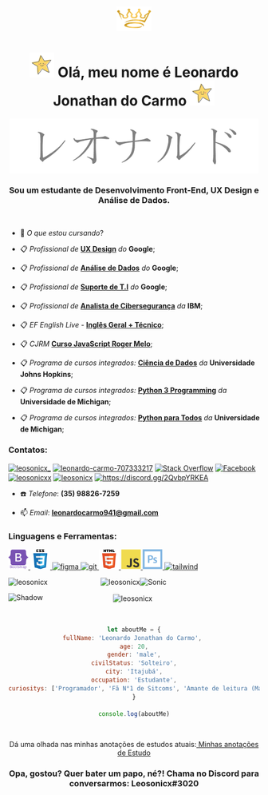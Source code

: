 <div>

<p align="center"><img width="70" height="50" src="https://github.com/Leosonicx/Gifs-Read.me/blob/main/leosonicx-output/King_Crown_png_website_free.png" alt="Coroa" /></p>
<h1 align="center"> <img src="https://github.com/Leosonicx/Gifs-Read.me/blob/main/leosonicx-output/22c277e08756800ef990fc82887baeb4.gif" width="50px"> Olá, meu nome é Leonardo Jonathan do Carmo <img src="https://github.com/Leosonicx/Gifs-Read.me/blob/main/leosonicx-output/22c277e08756800ef990fc82887baeb4.gif" width="50px"></h1>
<p align="center"><img align="center" src="https://github.com/Leosonicx/Gifs-Read.me/blob/main/leosonicx-output/text2image_M2709177_20221010_31322.png" /></p>

</div>

<h3 align="center">Sou um estudante de Desenvolvimento Front-End, UX Design e Análise de Dados.</h3>

<br>

<div align="left">

- 🌱 *O que estou cursando*?

- 📋 *Profissional de* **<a href="https://leosonicx.notion.site/Curso-de-ingl-s-T-cnico-B-sico-ao-Avan-ado-3172ddabea564c3b8af8dd7333413900" target="_blank">UX Design</a>** *do* **Google**;

- 📋 *Profissional de* **<a href="https://leosonicx.notion.site/Suporte-de-T-I-9074a56f13524429b5ab66360b5fbb88" target="_blank">Análise de Dados</a>** *do* **Google**;

- 📋 *Profissional de* **<a href="https://leosonicx.notion.site/An-lise-de-Dados-Profissionalizante-8948f1b98daa48d1a0598d08b03eb759" target="_blank">Suporte de T.I</a>** *do* **Google**;
  
- 📋 *Profissional de* **<a href="https://leosonicx.notion.site/Ciber-seguran-a-c75eb8e840d944d18aaea22a12e3e73c" target="_blank">Analista de Cibersegurança</a>** *da* **IBM**;
  
- 📋 *EF English Live* - **<a href="https://leosonicx.notion.site/Curso-de-ingl-s-T-cnico-B-sico-ao-Avan-ado-3172ddabea564c3b8af8dd7333413900" target="_blank">Inglês Geral + Técnico</a>**;
  
- 📋 *CJRM* **<a href="https://leosonicx.notion.site/JavaScript-87465157fef6472cbbfeee24327a9315" target="_blank">Curso JavaScript Roger Melo</a>**;
  
- 📋 *Programa de cursos integrados:* **<a href="https://leosonicx.notion.site/An-lise-de-Dados-Profissionalizante-8948f1b98daa48d1a0598d08b03eb759" target="_blank">Ciência de Dados</a>** *da* **Universidade Johns Hopkins**;
  
- 📋 *Programa de cursos integrados:* **<a href="https://leosonicx.notion.site/Python-58eef954ca2243b4a031c5806d1b9fad" target="_blank">Python 3 Programming</a>** *da* **Universidade de Michigan**;
  
- 📋 *Programa de cursos integrados:* **<a href="https://leosonicx.notion.site/Python-58eef954ca2243b4a031c5806d1b9fad" target="_blank">Python para Todos</a>** *da* **Universidade de Michigan**;

</div>

<div>

<h3 align="left">Contatos:</h3>

<p align="left">
<a href="https://twitter.com/leosonicx_" target="_blank"><img align="center" src="https://raw.githubusercontent.com/rahuldkjain/github-profile-readme-generator/master/src/images/icons/Social/twitter.svg" alt="leosonicx_" height="30" width="40" /></a>
<a href="https://linkedin.com/in/leonardo-carmo-707333217" target="_blank"><img align="center" src="https://raw.githubusercontent.com/rahuldkjain/github-profile-readme-generator/master/src/images/icons/Social/linked-in-alt.svg" alt="leonardo-carmo-707333217" height="30" width="40" /></a>
<a href="https://stackoverflow.com/users/307455" target="_blank"><img align="center" src="https://raw.githubusercontent.com/rahuldkjain/github-profile-readme-generator/master/src/images/icons/Social/stack-overflow.svg" alt="Stack Overflow" height="30" width="40" /></a>
<a href="https://fb.com/100010823321011" target="_blank"><img align="center" src="https://raw.githubusercontent.com/rahuldkjain/github-profile-readme-generator/master/src/images/icons/Social/facebook.svg" alt="Facebook" height="30" width="40" /></a>
<a href="https://instagram.com/leosonicxx" target="_blank"><img align="center" src="https://raw.githubusercontent.com/rahuldkjain/github-profile-readme-generator/master/src/images/icons/Social/instagram.svg" alt="leosonicxx" height="30" width="40" /></a>
<a href="https://www.youtube.com/c/leosonicx" target="_blank"><img align="center" src="https://raw.githubusercontent.com/rahuldkjain/github-profile-readme-generator/master/src/images/icons/Social/youtube.svg" alt="leosonicx" height="30" width="40" /></a>
<a href="https://discord.gg/2QvbpYRKEA" target="_blank"><img align="center" src="https://raw.githubusercontent.com/rahuldkjain/github-profile-readme-generator/master/src/images/icons/Social/discord.svg" alt="https://discord.gg/2QvbpYRKEA" height="30" width="40" /></a>
</p>

- ☎️ *Telefone*: **(35) 98826-7259**

- 📫 *Email*: **leonardocarmo941@gmail.com** 

</div>

<div>

<h3 align="left">Linguagens e Ferramentas:</h3>

<p align="left"> <a href="https://getbootstrap.com" target="_blank" rel="noreferrer"> <img src="https://raw.githubusercontent.com/devicons/devicon/master/icons/bootstrap/bootstrap-plain-wordmark.svg" alt="bootstrap" width="40" height="40"/> </a> <a href="https://www.w3schools.com/css/" target="_blank" rel="noreferrer"> <img src="https://raw.githubusercontent.com/devicons/devicon/master/icons/css3/css3-original-wordmark.svg" alt="css3" width="40" height="40"/> </a> <a href="https://www.figma.com/" target="_blank" rel="noreferrer"> <img src="https://www.vectorlogo.zone/logos/figma/figma-icon.svg" alt="figma" width="40" height="40"/> </a> <a href="https://git-scm.com/" target="_blank" rel="noreferrer"> <img src="https://www.vectorlogo.zone/logos/git-scm/git-scm-icon.svg" alt="git" width="40" height="40"/> </a> <a href="https://www.w3.org/html/" target="_blank" rel="noreferrer"> <img src="https://raw.githubusercontent.com/devicons/devicon/master/icons/html5/html5-original-wordmark.svg" alt="html5" width="40" height="40"/> </a> <a href="https://developer.mozilla.org/en-US/docs/Web/JavaScript" target="_blank" rel="noreferrer"> <img src="https://raw.githubusercontent.com/devicons/devicon/master/icons/javascript/javascript-original.svg" alt="javascript" width="40" height="40"/> </a> <a href="https://www.photoshop.com/en" target="_blank" rel="noreferrer"> <img src="https://raw.githubusercontent.com/devicons/devicon/master/icons/photoshop/photoshop-line.svg" alt="photoshop" width="40" height="40"/> </a> <a href="https://tailwindcss.com/" target="_blank" rel="noreferrer"> <img src="https://www.vectorlogo.zone/logos/tailwindcss/tailwindcss-icon.svg" alt="tailwind" width="40" height="40"/> </a> </p>

<p><img align="left" src="https://github-readme-stats.vercel.app/api/top-langs?username=leosonicx&show_icons=true&theme=dark&title_color=c5c4c4&text_color=c5c4c4&locale=en&layout=compact" alt="leosonicx" /></p> <p><img align="right" width="240" src="https://github.com/Leosonicx/Snake-Gif-Clone/blob/main/leosonicx-output/d5b88b45655b89b33ff6d1dc2df982ff_w200.gif" alt="Sonic" /></p>

<p>&nbsp;<img align="right" src="https://github-readme-stats.vercel.app/api?username=leosonicx&show_icons=true&theme=dark&title_color=c5c4c4&text_color=c5c4c4&cache_seconds=1800&locale=en" alt="leosonicx" /></p> <p><img align="left" width="210" src="https://github.com/Leosonicx/Snake-Gif-Clone/blob/main/leosonicx-output/dckqywj-30cea7d4-b5c1-44f9-bba9-906977ba1d02.gif" alt="Shadow" /></p>

<p><img align="center" src="https://github-readme-streak-stats.herokuapp.com/?user=leosonicx&theme=dark" alt="leosonicx" /></p>

</div>

<br>

<div align="center">

```javascript
let aboutMe = {
fullName: 'Leonardo Jonathan do Carmo', 
age: 20,
gender: 'male',
civilStatus: 'Solteiro',
city: 'Itajubá',
occupation: 'Estudante',
curiositys: ['Programador', 'Fã N°1 de Sitcoms', 'Amante de leitura (Mangás, lightnovels, livros de fantasia)']
}

console.log(aboutMe)
```

</div>

<br>

<div align="center">

<p align="center"> Dá uma olhada nas minhas anotações de estudos atuais:<a href="https://leosonicx.notion.site/Estudos-em-geral-35feb204497345a79500edc641149c43"> Minhas anotações de Estudo</a></p>

</div>

<h3 align="center">Opa, gostou? Quer bater um papo, né?! Chama no Discord para conversarmos: Leosonicx#3020</h3>
